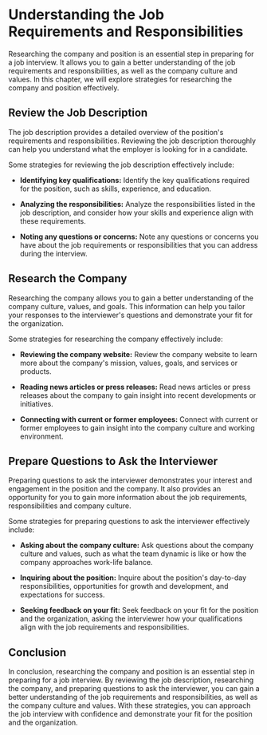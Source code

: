 Understanding the Job Requirements and Responsibilities
========================================================================================================

Researching the company and position is an essential step in preparing for a job interview. It allows you to gain a better understanding of the job requirements and responsibilities, as well as the company culture and values. In this chapter, we will explore strategies for researching the company and position effectively.

Review the Job Description
--------------------------

The job description provides a detailed overview of the position's requirements and responsibilities. Reviewing the job description thoroughly can help you understand what the employer is looking for in a candidate.

Some strategies for reviewing the job description effectively include:

* **Identifying key qualifications:** Identify the key qualifications required for the position, such as skills, experience, and education.

* **Analyzing the responsibilities:** Analyze the responsibilities listed in the job description, and consider how your skills and experience align with these requirements.

* **Noting any questions or concerns:** Note any questions or concerns you have about the job requirements or responsibilities that you can address during the interview.

Research the Company
--------------------

Researching the company allows you to gain a better understanding of the company culture, values, and goals. This information can help you tailor your responses to the interviewer's questions and demonstrate your fit for the organization.

Some strategies for researching the company effectively include:

* **Reviewing the company website:** Review the company website to learn more about the company's mission, values, goals, and services or products.

* **Reading news articles or press releases:** Read news articles or press releases about the company to gain insight into recent developments or initiatives.

* **Connecting with current or former employees:** Connect with current or former employees to gain insight into the company culture and working environment.

Prepare Questions to Ask the Interviewer
----------------------------------------

Preparing questions to ask the interviewer demonstrates your interest and engagement in the position and the company. It also provides an opportunity for you to gain more information about the job requirements, responsibilities and company culture.

Some strategies for preparing questions to ask the interviewer effectively include:

* **Asking about the company culture:** Ask questions about the company culture and values, such as what the team dynamic is like or how the company approaches work-life balance.

* **Inquiring about the position:** Inquire about the position's day-to-day responsibilities, opportunities for growth and development, and expectations for success.

* **Seeking feedback on your fit:** Seek feedback on your fit for the position and the organization, asking the interviewer how your qualifications align with the job requirements and responsibilities.

Conclusion
----------

In conclusion, researching the company and position is an essential step in preparing for a job interview. By reviewing the job description, researching the company, and preparing questions to ask the interviewer, you can gain a better understanding of the job requirements and responsibilities, as well as the company culture and values. With these strategies, you can approach the job interview with confidence and demonstrate your fit for the position and the organization.
